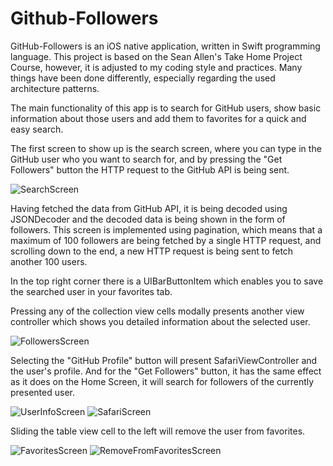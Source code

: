 # Github-Followers

GitHub-Followers is an iOS native application, written in Swift programming language. This project is based on the Sean Allen's Take Home Project Course, however,
it is adjusted to my coding style and practices. Many things have been done differently, especially regarding the used architecture patterns.

The main functionality of this app is to search for GitHub users, show basic information about those users and add them to favorites for a quick and easy search.

The first screen to show up is the search screen, where you can type in the GitHub user who you want to search for, and by pressing the "Get Followers" button
the HTTP request to the GitHub API is being sent.

![SearchScreen](screenshots/SearchScreen.png)

Having fetched the data from GitHub API, it is being decoded using JSONDecoder and the decoded data is being shown in the form of followers. This screen is 
implemented using pagination, which means that a maximum of 100 followers are being fetched by a single HTTP request, and scrolling down to the end, a new
HTTP request is being sent to fetch another 100 users.  

In the top right corner there is a UIBarButtonItem which enables you to save the searched user in your favorites tab.  

Pressing any of the collection view cells modally presents another view controller which shows you detailed information about the selected user.

![FollowersScreen](screenshots/FollowersScreen.png)

Selecting the "GitHub Profile" button will present SafariViewController and the user's profile. And for the "Get Followers" button, it has the same effect
as it does on the Home Screen, it will search for followers of the currently presented user.

![UserInfoScreen](screenshots/UserInfoScreenScreen.png)
![SafariScreen](screenshots/SafariScreen.png)

Sliding the table view cell to the left will remove the user from favorites.

![FavoritesScreen](screenshots/FavoritesScreen.png)
![RemoveFromFavoritesScreen](screenshots/RemoveFromFavoritesScreen.png)


